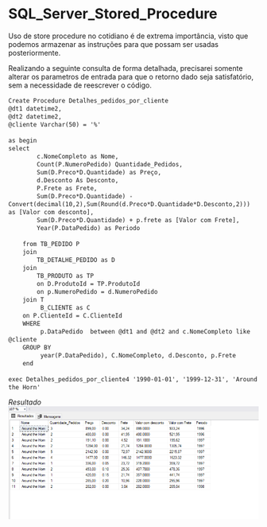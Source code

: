 # SQL_Server_Stored_Procedure
Uso de store procedure no cotidiano é de extrema importância, visto que podemos armazenar as instruções para que possam ser usadas posteriormente.

Realizando a seguinte consulta de forma detalhada, precisarei somente alterar os parametros de entrada para que o retorno dado seja satisfatório, sem a necessidade de reescrever o código.

    Create Procedure Detalhes_pedidos_por_cliente
    @dt1 datetime2,
    @dt2 datetime2,
    @cliente Varchar(50) = '%'
    											   
    as begin
    select	
    		c.NomeCompleto as Nome,
    		Count(P.NumeroPedido) Quantidade_Pedidos,
    		Sum(D.Preco*D.Quantidade) as Preço,
    		d.Desconto As Desconto,
    		P.Frete as Frete,
    		Sum(D.Preco*D.Quantidade) - Convert(decimal(10,2),Sum(Round(d.Preco*D.Quantidade*D.Desconto,2))) as [Valor com desconto],
    		Sum(D.Preco*D.Quantidade) + p.frete as [Valor com Frete],
    		Year(P.DataPedido) as Periodo
    		
    	from TB_PEDIDO P
    	join 
            TB_DETALHE_PEDIDO as D
    	join
            TB_PRODUTO as TP
            on D.ProdutoId = TP.ProdutoId
            on p.NumeroPedido = d.NumeroPedido
    	join T
             B_CLIENTE as C 
    	on P.ClienteId = C.ClienteId
    	WHERE 
             p.DataPedido  between @dt1 and @dt2 and c.NomeCompleto like @cliente  
    	GROUP BY 
             year(P.DataPedido), C.NomeCompleto, d.Desconto, p.Frete
    	end
    	
    exec Detalhes_pedidos_por_cliente4 '1990-01-01', '1999-12-31', 'Around the Horn'

*Resultado* <br>
<img src="https://github.com/matheus-oliveir4/SQL_Server_Stored_Procedure/blob/main/imagem_2025-04-06_152427161.png" alt=" Consultas" width = 800px>
    
